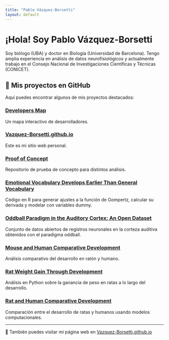 ```yaml
---
title: "Pablo Vázquez-Borsetti"
layout: default
---
```


# ¡Hola! Soy Pablo Vázquez-Borsetti

Soy biólogo (UBA) y doctor en Biología (Universidad de Barcelona). Tengo amplia experiencia en análisis de datos neurofisiológicos y actualmente trabajo en el Consejo Nacional de Investigaciones Científicas y Técnicas (CONICET).

## 📂 Mis proyectos en GitHub

Aquí puedes encontrar algunos de mis proyectos destacados:

### [Developers Map](https://github.com/Vazquez-Borsetti/developers-map)
Un mapa interactivo de desarrolladores.

### [Vazquez-Borsetti.github.io](https://github.com/Vazquez-Borsetti/Vazquez-Borsetti.github.io)
Este es mi sitio web personal.

### [Proof of Concept](https://github.com/Vazquez-Borsetti/proof-of-concept)
Repositorio de prueba de concepto para distintos análisis.

### [Emotional Vocabulary Develops Earlier Than General Vocabulary](https://github.com/Vazquez-Borsetti/Emotional-vocabulary-develops-earlier-than-general-vocabulary)
Código en R para generar ajustes a la función de Gompertz, calcular su derivada y modelar con variables dummy.

### [Oddball Paradigm in the Auditory Cortex: An Open Dataset](https://github.com/Vazquez-Borsetti/oddball-paradigm-in-the-auditory-cortex-an-open-dataset)
Conjunto de datos abiertos de registros neuronales en la corteza auditiva obtenidos con el paradigma oddball.

### [Mouse and Human Comparative Development](https://github.com/Vazquez-Borsetti/mouse-and-human-comparative-development)
Análisis comparativo del desarrollo en ratón y humano.

### [Rat Weight Gain Through Development](https://github.com/Vazquez-Borsetti/rat-weight-gain-through-development)
Análisis en Python sobre la ganancia de peso en ratas a lo largo del desarrollo.

### [Rat and Human Comparative Development](https://github.com/Vazquez-Borsetti/rat-and-human-comparative-development)
Comparación entre el desarrollo de ratas y humanos usando modelos computacionales.

---

🔗 También puedes visitar mi página web en [Vazquez-Borsetti.github.io](https://vazquez-borsetti.github.io/)
